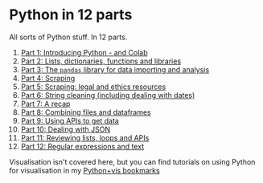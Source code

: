 # Python in 12 parts

All sorts of Python stuff. In 12 parts.

1. [Part 1: Introducing Python - and Colab](https://github.com/paulbradshaw/pythonin12parts/tree/main/part1)
2. [Part 2: Lists, dictionaries, functions and libraries](https://github.com/paulbradshaw/pythonin12parts/tree/main/part2)
3. [Part 3: The `pandas` library for data importing and analysis](https://github.com/paulbradshaw/pythonin12parts/tree/main/part3)
4. [Part 4: Scraping](https://github.com/paulbradshaw/pythonin12parts/tree/main/part4)
5. [Part 5: Scraping: legal and ethics resources](https://github.com/paulbradshaw/pythonin12parts/tree/main/part5)
6. [Part 6: String cleaning (including dealing with dates)](https://github.com/paulbradshaw/pythonin12parts/tree/main/part6)
7. [Part 7: A recap](https://github.com/paulbradshaw/pythonin12parts/tree/main/part7)
8. [Part 8: Combining files and dataframes](https://github.com/paulbradshaw/pythonin12parts/tree/main/part8)
9. [Part 9: Using APIs to get data](https://github.com/paulbradshaw/pythonin12parts/tree/main/part9)
10. [Part 10: Dealing with JSON](https://github.com/paulbradshaw/pythonin12parts/tree/main/part10)
11. [Part 11: Reviewing lists, loops and APIs](https://github.com/paulbradshaw/pythonin12parts/tree/main/part11)
12. [Part 12: Regular expressions and text](https://github.com/paulbradshaw/pythonin12parts/tree/main/part12)

Visualisation isn't covered here, but you can find tutorials on using Python for visualisation in my [Python+vis bookmarks](https://pinboard.in/u:paulbradshaw/t:vis+python)
